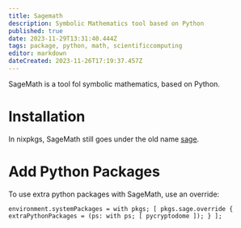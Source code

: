 ```yaml
---
title: Sagemath
description: Symbolic Mathematics tool based on Python
published: true
date: 2023-11-29T13:31:40.444Z
tags: package, python, math, scientificcomputing
editor: markdown
dateCreated: 2023-11-26T17:19:37.457Z
---
```


SageMath is a tool fol symbolic mathematics, based on Python.

# Installation

In nixpkgs, SageMath still goes under the old name [sage](https://github.com/NixOS/nixpkgs/blob/nixos-unstable/pkgs/applications/science/math/sage/sage.nix#L58).

# Add Python Packages

To use extra python packages with SageMath, use an override:

```plaintext
environment.systemPackages = with pkgs; [ pkgs.sage.override { extraPythonPackages = (ps: with ps; [ pycryptodome ]); } ];
```
